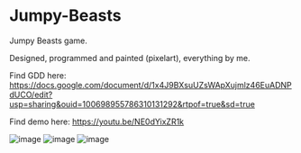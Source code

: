 # Jumpy-Beasts

Jumpy Beasts game.

Designed, programmed and painted (pixelart), everything by me.

Find GDD here: https://docs.google.com/document/d/1x4J9BXsuUZsWApXujmlz46EuADNPdUCO/edit?usp=sharing&ouid=100698955786310131292&rtpof=true&sd=true

Find demo here: https://youtu.be/NE0dYixZR1k


![image](https://user-images.githubusercontent.com/74200190/190474445-d705d2b2-2178-4494-b337-997c946e5a70.png)
![image](https://user-images.githubusercontent.com/74200190/190474488-230152fb-c5cc-435e-89f0-17f2a6bbd2db.png)
![image](https://user-images.githubusercontent.com/74200190/190474539-c9a8b55e-16cf-45b3-8581-2302267ee464.png)
